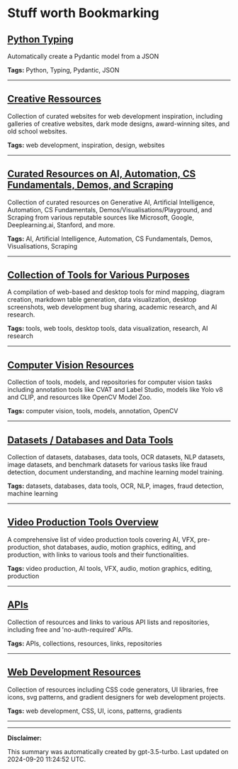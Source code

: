 # Stuff worth Bookmarking

## [Python Typing](./python.md)

Automatically create a Pydantic model from a JSON

**Tags:** Python, Typing, Pydantic, JSON

---

## [Creative Ressources](./creative.md)

Collection of curated websites for web development inspiration, including galleries of creative websites, dark mode designs, award-winning sites, and old school websites.

**Tags:** web development, inspiration, design, websites

---

## [Curated Resources on AI, Automation, CS Fundamentals, Demos, and Scraping](./learning.md)

Collection of curated resources on Generative AI, Artificial Intelligence, Automation, CS Fundamentals, Demos/Visualisations/Playground, and Scraping from various reputable sources like Microsoft, Google, Deeplearning.ai, Stanford, and more.

**Tags:** AI, Artificial Intelligence, Automation, CS Fundamentals, Demos, Visualisations, Scraping

---

## [Collection of Tools for Various Purposes](./tools.md)

A compilation of web-based and desktop tools for mind mapping, diagram creation, markdown table generation, data visualization, desktop screenshots, web development bug sharing, academic research, and AI research.

**Tags:** tools, web tools, desktop tools, data visualization, research, AI research

---

## [Computer Vision Resources](./computer-vision.md)

Collection of tools, models, and repositories for computer vision tasks including annotation tools like CVAT and Label Studio, models like Yolo v8 and CLIP, and resources like OpenCV Model Zoo.

**Tags:** computer vision, tools, models, annotation, OpenCV

---

## [Datasets / Databases and Data Tools](./data.md)

Collection of datasets, databases, data tools, OCR datasets, NLP datasets, image datasets, and benchmark datasets for various tasks like fraud detection, document understanding, and machine learning model training.

**Tags:** datasets, databases, data tools, OCR, NLP, images, fraud detection, machine learning

---

## [Video Production Tools Overview](./videography.md)

A comprehensive list of video production tools covering AI, VFX, pre-production, shot databases, audio, motion graphics, editing, and production, with links to various tools and their functionalities.

**Tags:** video production, AI tools, VFX, audio, motion graphics, editing, production

---

## [APIs](./api.md)

Collection of resources and links to various API lists and repositories, including free and 'no-auth-required' APIs.

**Tags:** APIs, collections, resources, links, repositories

---

## [Web Development Resources](./web-development.md)

Collection of resources including CSS code generators, UI libraries, free icons, svg patterns, and gradient designers for web development projects.

**Tags:** web development, CSS, UI, icons, patterns, gradients

---

---

**Disclaimer:**

This summary was automatically created by gpt-3.5-turbo. Last updated on 2024-09-20 11:24:52 UTC.

